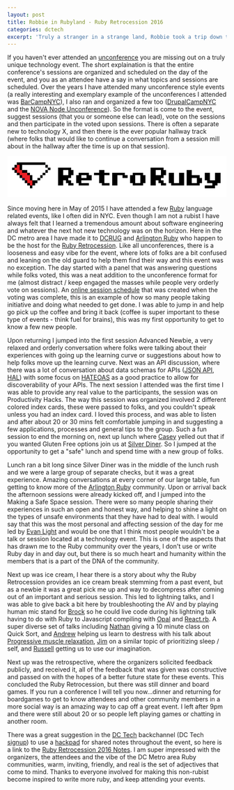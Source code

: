 ```yaml
---
layout: post
title: Robbie in Rubyland - Ruby Retrocession 2016
categories: dctech
excerpt: 'Truly a stranger in a strange land, Robbie took a trip down to the Ruby Retrocession and was happy to find a warm, welcoming community awaiting...'
---
```


If you haven't ever attended an [unconference](https://en.wikipedia.org/wiki/Unconference) you are missing out on a truly unique technology event.  The short explaination is that the entire conference's sessions are organized and scheduled on the day of the event, and you as an attendee have a say in what topics and sessions are scheduled.  Over the years I have attended many unconference style events (a really interesting and exemplary example of the unconferences I attended was [BarCampNYC](https://twitter.com/barcampnyc)), I also ran and organized a few too ([DrupalCampNYC](http://www.drupalcamp.nyc/) and the [NOVA Node Unconference](http://www.meetup.com/Nova-Node/events/222312195/)).  So the format is come to the event, suggest sessions (that you or someone else can lead), vote on the sessions and then participate in the voted upon sessions.  There is often a separate new to technology X, and then there is the ever popular hallway track (where folks that would like to continue a conversation from a session mill about in the hallway after the time is up on that session).

<section class="special"><a href="http://retroruby.org/"><img src="/images/retroruby.png" /></a></section>

Since moving here in May of 2015 I have attended a few [Ruby](https://www.ruby-lang.org/en/) language related events, like I often did in NYC.  Even though I am not a rubist I have always felt that I learned a tremendous amount about software engineering and whatever the next hot new technology was on the horizon.  Here in the DC metro area I have made it to [DCRUG](http://www.meetup.com/dcruby/) and [Arlington Ruby](http://arlingtonruby.org/) who happen to be the host for the [Ruby Retrocession](http://www.meetup.com/Arlington-Ruby/messages/78036354/).  Like all unconferences, there is a looseness and easy vibe for the event, where lots of folks are a bit confused and leaning on the old guard to help them find their way and this event was no exception.  The day started with a panel that was answering questions while folks voted, this was a neat addition to the unconference format for me (almost distract / keep engaged the masses while people very orderly vote on sessions).  An [online session schedule](http://retroruby.busyconf.com/schedule) that was created when the voting was complete, this is an example of how so many people taking initiative and doing what needed to get done.  I was able to jump in and help go pick up the coffee and bring it back (coffee is super important to these type of events - think fuel for brains), this was my first opportunity to get to know a few new people.

Upon returning I jumped into the first session Advanced Newbie, a very relaxed and orderly conversation where folks were talking about their experiences with going up the learning curve or suggestions about how to help folks move up the learning curve.  Next was an API discussion, where there was a lot of conversation about data schemas for APIs ([JSON API](http://jsonapi.org/), [HAL](http://stateless.co/hal_specification.html)) with some focus on [HATEOAS](https://en.wikipedia.org/wiki/HATEOAS) as a good practice to allow for discoverability of your APIs. The next session I attended was the first time I was able to provide any real value to the participants, the session was on Productivity Hacks.  The way this session was organized involved 2 different colored index cards, these were passed to folks, and you couldn't speak unless you had an index card.  I loved this process, and was able to listen and after about 20 or 30 mins felt comfortable jumping in and suggesting a few applications, processes and general tips to the group.  Such a fun session to end the morning on, next up lunch where [Casey](https://twitter.com/kyloma) yelled out that if you wanted Gluten Free options join us at [Silver Diner](http://www.silverdiner.com/).  So I jumped at the opportunity to get a "safe" lunch and spend time with a new group of folks.  

Lunch ran a bit long since Silver Diner was in the middle of the lunch rush and we were a large group of separate checks, but it was a great experience.  Amazing conversations at every corner of our large table, fun getting to know more of the [Arlington Ruby](https://twitter.com/arlingtonruby) community.  Upon or arrival back the afternoon sessions were already kicked off, and I jumped into the Making a Safe Space session.  There were so many people sharing their experiences in such an open and honest way, and helping to shine a light on the types of unsafe environments that they have had to deal with.  I would say that this was the most personal and affecting session of the day for me led by [Evan Light](https://twitter.com/elight) and would be one that I think most people wouldn't be a talk or session located at a technology event.  This is one of the aspects that has drawn me to the Ruby community over the years, I don't use or write Ruby day in and day out, but there is so much heart and humanity within the members that is a part of the DNA of the community.  

Next up was ice cream, I hear there is a story about why the Ruby Retrocession provides an ice cream break stemming from a past event, but as a newbie it was a great pick me up and way to decompress after coming out of an important and serious session.  This led to lightning talks, and I was able to give back a bit here by troubleshooting the AV and by playing human mic stand for [Brock](https://twitter.com/awwaiid) so he could live code during his lightning talk having to do with Ruby to Javascript compiling with [Opal](http://opalrb.org/) and [React.rb](http://reactrb.org/).  A super diverse set of talks including [Nathan](https://twitter.com/spune) giving a 10 minute class on Quick Sort, and [Andrew](https://twitter.com/adunkman) helping us learn to destress with his talk about [Progressive muscle relaxation](https://en.wikipedia.org/wiki/Progressive_muscle_relaxation), [Jim](https://twitter.com/saturnflyer) on a similar topic of prioritizing sleep / self, and [Russell](https://twitter.com/rposborne) getting us to use our imagination. 

Next up was the retrospective, where the organizers solicited feedback publicly, and received it, all of the feedback that was given was constructive and passed on with the hopes of a better future state for these events. This concluded the Ruby Retrocession, but there was still dinner and board games.  If you run a conference I will tell you now...dinner and returning for boardgames to get to know attendees and other community members in a more social way is an amazing way to cap off a great event.  I left after 9pm and there were still about 20 or so people left playing games or chatting in another room.  
 
There was a great suggestion in the [DC Tech](https://dctech.slack.com/) backchannel (DC Tech [signup](http://dctechslack.herokuapp.com/)) to use a [hackpad](https://hackpad.com/) for shared notes throughout the event, so here is a link to the [Ruby Retrocession 2016 Notes](https://hackpad.com/RetroRuby-2016-LQp0Q1zqa6t).  I am super impressed with the organizers, the attendees and the vibe of the DC Metro area Ruby communities, warm, inviting, friendly, and real is the set of adjectives that come to mind.  Thanks to everyone involved for making this non-rubist become inspired to write more ruby, and keep attending your events.
